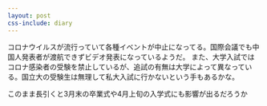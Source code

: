 ```yaml
---
layout: post
css-include: diary
---
```


コロナウイルスが流行っていて各種イベントが中止になってる。国際会議でも中国人発表者が渡航できずビデオ発表になっているようだ。
また、大学入試ではコロナ感染者の受験を禁止しているが、追試の有無は大学によって異なっている。国立大の受験生は無理して私大入試に行かないという手もあるかな。

このまま長引くと3月末の卒業式や4月上旬の入学式にも影響が出るだろうか